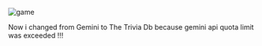 ![game](https://github.com/user-attachments/assets/d593ba4f-a33a-4f7c-95d4-77e6a35dc5b0)

Now i changed from Gemini to The Trivia Db because gemini api quota limit was exceeded !!!
